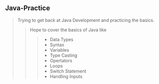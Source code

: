 ## Java-Practice

> Trying to get back at Java Development and practicing the basics.
>> Hope to cover the basics of Java like
>>><ul>
>>><li>Data Types</li>
>>><li>Syntax</li>
>>><li>Variables</li>
>>><li>Type Casting</li>
>>><li>Opertators</li>
>>><li>Loops</li>
>>><li>Switch Statement</li>
>>><li>Handling Inputs</li>
>>></ul>





